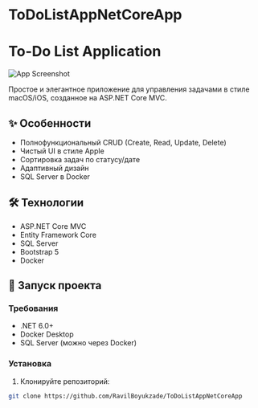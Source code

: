 # ToDoListAppNetCoreApp
# To-Do List Application

![App Screenshot](screenshot.png) <!-- Добавьте скриншот позже -->

Простое и элегантное приложение для управления задачами в стиле macOS/iOS, созданное на ASP.NET Core MVC.

## ✨ Особенности

- Полнофункциональный CRUD (Create, Read, Update, Delete)
- Чистый UI в стиле Apple
- Сортировка задач по статусу/дате
- Адаптивный дизайн
- SQL Server в Docker

## 🛠 Технологии

- ASP.NET Core MVC
- Entity Framework Core
- SQL Server
- Bootstrap 5
- Docker

## 🚀 Запуск проекта

### Требования
- .NET 6.0+
- Docker Desktop
- SQL Server (можно через Docker)

### Установка

1. Клонируйте репозиторий:
```bash
git clone https://github.com/RavilBoyukzade/ToDoListAppNetCoreApp
